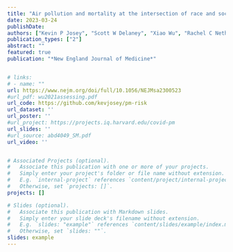 ```yaml
---
title: "Air pollution and mortality at the intersection of race and social class"
date: 2023-03-24
publishDate:
authors: ["Kevin P Josey", "Scott W Delaney", "Xiao Wu", "Rachel C Nethery", "Priyanka DeSouza", "Danielle Braun",  "Francesca Dominici"]
publication_types: ["2"]
abstract: ""
featured: true
publication: "*New England Journal of Medicine*"


# links:
# - name: ""
url: https://www.nejm.org/doi/full/10.1056/NEJMsa2300523
#url_pdf: wu2021assessing.pdf
url_code: https://github.com/kevjosey/pm-risk
url_dataset: ''
url_poster: ''
#url_project: https://projects.iq.harvard.edu/covid-pm
url_slides: ''
#url_source: abd4049_SM.pdf
url_video: ''


# Associated Projects (optional).
#   Associate this publication with one or more of your projects.
#   Simply enter your project's folder or file name without extension.
#   E.g. `internal-project` references `content/project/internal-project/index.md`.
#   Otherwise, set `projects: []`.
projects: []

# Slides (optional).
#   Associate this publication with Markdown slides.
#   Simply enter your slide deck's filename without extension.
#   E.g. `slides: "example"` references `content/slides/example/index.md`.
#   Otherwise, set `slides: ""`.
slides: example
---
```

